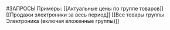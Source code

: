 #ЗАПРОСЫ
Примеры:
[[Актуальные цены по группе товаров]]
[[Продажи электроники за весь период]]
[[Все товары группы Электроника (включая вложенные группы)]]